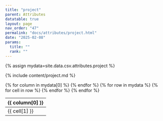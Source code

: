 ```yaml
---
title: "project"
parent: Attributes
datatable: true
layout: page
nav_order: "47"
permalink: "docs/attributes/project.html"
date: "2025-02-08"
params:
  title: ""
  rank: ""
---
```

{% assign mydata=site.data.csv.attributes.project %} 

{% include content/project.md %}

<table id="myTable" class="display" style="width:100%">
    <thead>
    {% for column in mydata[0] %}
        <th>{{ column[0] }}</th>
    {% endfor %}
    </thead>
    <tbody>
    {% for row in mydata %}
        <tr>
        {% for cell in row %}
            <td>{{ cell[1] }}</td>
        {% endfor %}
        </tr>
    {% endfor %}
    </tbody>
</table>
<script type="text/javascript">
  $(document).ready(function () {
    $('#myTable').DataTable({
      responsive: true,
      deferRender: false,
      paging: false,
      order: [],
    });
  });
</script>
